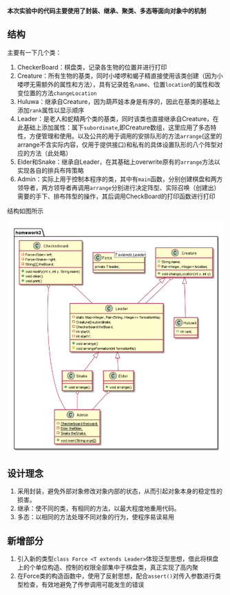 **本次实验中的代码主要使用了封装、继承、聚类、多态等面向对象中的机制**

## 结构
主要有一下几个类：
1. CheckerBoard：棋盘类，记录各生物的位置并进行打印
2. Creature：所有生物的基类，同时小喽啰和蝎子精直接使用该类创建（因为小喽啰无需额外的属性和方法），具有记录姓名`name`、位置`location`的属性和改变位置的方法`changeLocation`
3. Huluwa：继承自Creature，因为葫芦娃本身是有序的，因此在基类的基础上添加`rank`属性以显示顺序
4. Leader：是老人和蛇精两个类的基类，同时该类也直接继承自Creature，在此基础上添加属性：属下`subordinate`,即Creature数组，这里应用了多态特性，方便管理和使用。以及公共的用于调用的安排队形的方法`arrange`(这里的arrange不含实际内容，仅用于提供接口)和私有的具体设置队形的八个阵型对应的方法（此处略）
5. Elder和Snake：继承自Leader，在其基础上overwrite原有的`arrange`方法以实现各自的排兵布阵策略
6. Admin：实际上用于控制本程序的类，其中有`main`函数，分别创建棋盘和两方领导者，两方领导者再调用`arrange`分别进行决定阵型、实际召唤（创建出）需要的手下、排布阵型的操作，其后调用CheckBoard的打印函数进行打印

结构如图所示

![类图](AllClass.png)

## 设计理念
1. 采用封装，避免外部对象修改对象内部的状态，从而引起对象本身的稳定性的损害。
2. 继承：使不同的类，有相同的方法，以最大程度地重用代码。
3. 多态：以相同的方法处理不同对象的行为，使程序易读易用

## 新增部分
1. 引入新的类型`class Force <T extends Leader>`体现泛型思想，借此将棋盘上的个单位构造、控制的权限全部集中于棋盘类，真正实现了高内聚
2. 在Force类的构造函数中，使用了反射思想，配合`assert()`对传入参数进行类型检查，有效地避免了传参调用可能发生的错误